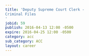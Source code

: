 ```yaml
---
title: 'Deputy Supreme Court Clerk - 
Criminal Files
'
jobid: 59
publish: 2016-04-13 12:00 -0500
expire: 2016-04-25 12:00 -0500
category: acc
sub_category: ACC
layout: career
---
```

